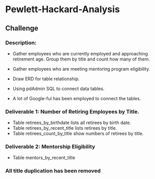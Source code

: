 # Pewlett-Hackard-Analysis

## Challenge
### Description:
  * Gather employees who are currently employed and approaching retirement age. Group them by title and count how many of them.
  * Gather employees who are meeting mentoring program eligibility.
  * Draw ERD for table relationship. 
  
  * Using pdAdmin SQL to connect data tables.
  * A lot of Google-ful has been employed to connect the tables.
  
 ### Deliverable 1: Number of Retiring Employees by Title.
 * Table retirees_by_birthdate lists all retirees by birth date.
 * Table retirees_by_recent_title lists retirees by title.
 * Table retirees_count_by_title show numbers of retirees by title.
 
 ### Deliverable 2: Mentorship Eligibility
 * Table mentors_by_recent_title
 
 ### All title duplication has been removed
 
 
